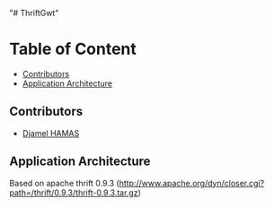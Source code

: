"# ThriftGwt" 

# Table of Content
* [Contributors](#contributors)
* [Application Architecture](#application-architecture)

## <a name="contributors"></a>Contributors

* [Djamel HAMAS](https://www.linkedin.com/in/jamelhamas)

## <a name="application-architecture"></a>Application Architecture

Based on apache thrift 0.9.3 (http://www.apache.org/dyn/closer.cgi?path=/thrift/0.9.3/thrift-0.9.3.tar.gz)
